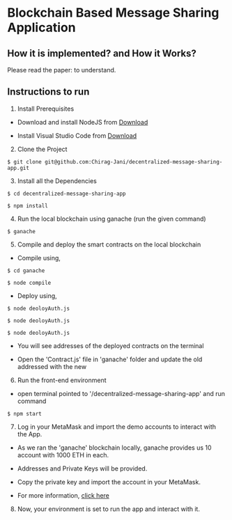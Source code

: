 # Blockchain Based Message Sharing Application

## How it is implemented? and How it Works?

Please read the paper: []() to understand.

## Instructions to run

1. Install Prerequisites

- Download and install NodeJS from [Download](https://nodejs.org/en/download/)

- Install Visual Studio Code from [Download](https://code.visualstudio.com/download)

2. Clone the Project

```
$ git clone git@github.com:Chirag-Jani/decentralized-message-sharing-app.git
```

3. Install all the Dependencies

```
$ cd decentralized-message-sharing-app

$ npm install
```

4. Run the local blockchain using ganache (run the given command)

```
$ ganache
```

5. Compile and deploy the smart contracts on the local blockchain

- Compile using,

```
$ cd ganache

$ node compile
```

- Deploy using,

```
$ node deoloyAuth.js

$ node deoloyAuth.js

$ node deoloyAuth.js
```

- You will see addresses of the deployed contracts on the terminal

- Open the 'Contract.js' file in 'ganache' folder and update the old addressed with the new

6. Run the front-end environment

- open terminal pointed to '/decentralized-message-sharing-app' and run command

```
$ npm start
```

7. Log in your MetaMask and import the demo accounts to interact with the App.

- As we ran the 'ganache' blockchain locally, ganache provides us 10 account with 1000 ETH in each.

- Addresses and Private Keys will be provided.

- Copy the private key and import the account in your MetaMask.

- For more information, [click here](https://www.geeksforgeeks.org/how-to-set-up-ganche-with-metamask/)

8. Now, your environment is set to run the app and interact with it.
